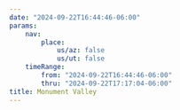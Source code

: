 ```yaml
---
date: "2024-09-22T16:44:46-06:00"
params:
    nav:
        place:
            us/az: false
            us/ut: false
    timeRange:
        from: "2024-09-22T16:44:46-06:00"
        thru: "2024-09-22T17:17:04-06:00"
title: Monument Valley
---
```

